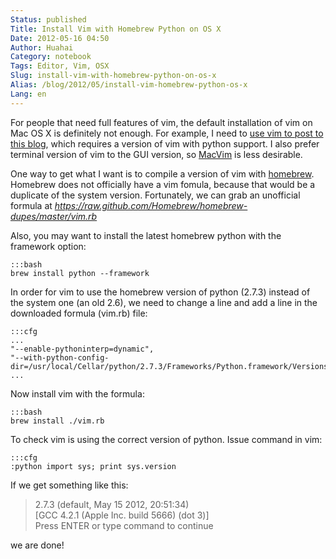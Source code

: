 ```yaml
---
Status: published
Title: Install Vim with Homebrew Python on OS X
Date: 2012-05-16 04:50
Author: Huahai
Category: notebook
Tags: Editor, Vim, OSX
Slug: install-vim-with-homebrew-python-on-os-x
Alias: /blog/2012/05/install-vim-homebrew-python-os-x
Lang: en
---
```


For people that need full features of vim, the default installation of vim on Mac OS X is definitely not enough. For example, I need to [use vim to post to this blog](https://yyhh.org/blog/2007/10/posting-blog-entry-drupal-within-vim), which requires a version of vim with python support. I also prefer terminal version of vim to the GUI version, so [MacVim](https://code.google.com/p/macvim/) is less desirable.

One way to get what I want is to compile a version of vim with [homebrew](https://mxcl.github.com/homebrew/). Homebrew does not officially have a vim fomula, because that would be a duplicate of the system version. Fortunately, we can grab an unofficial formula at *<https://raw.github.com/Homebrew/homebrew-dupes/master/vim.rb>*

Also, you may want to install the latest homebrew python with the framework option:
    
    :::bash
    brew install python --framework

In order for vim to use the homebrew version of python (2.7.3) instead of the system one (an old 2.6), we need to change a line and add a line in the downloaded formula (vim.rb) file:

    :::cfg
    ...  
    "--enable-pythoninterp=dynamic",  
    "--with-python-config-dir=/usr/local/Cellar/python/2.7.3/Frameworks/Python.framework/Versions/2.7/lib/python2.7/config",  
    ...

Now install vim with the formula:

    :::bash
    brew install ./vim.rb

To check vim is using the correct version of python. Issue command in vim:

    :::cfg
    :python import sys; print sys.version

If we get something like this:

>2.7.3 (default, May 15 2012, 20:51:34)  
>[GCC 4.2.1 (Apple Inc. build 5666) (dot 3)]  
>Press ENTER or type command to continue

we are done!
